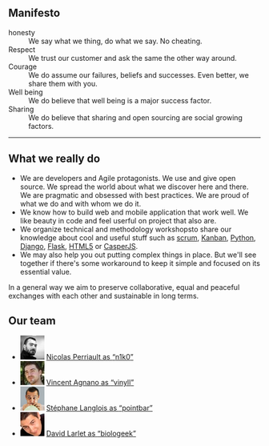 ## <a id="manifeste"></a>Manifesto

<dl class="valeurs tbl">
  <dt><a id="honesty"></a>honesty</dt>
  <dd>We say what we thing, do what we say. No cheating.</dd>

  <dt><a id="respect"></a>Respect</dt>
  <dd>We trust our customer and ask the same the other way around.</dd>

  <dt><a id="courage"></a>Courage</dt>
  <dd>We do assume our failures, beliefs and successes. Even better, we share them with you.</dd>

  <dt><a id="bien-être"></a>Well being</dt>
  <dd>We do believe that well being is a major success factor.</dd>

  <dt><a id="partage"></a>Sharing</dt>
  <dd>We do believe that sharing and open sourcing are social growing factors.</dd>
</dl>

---

## <a id="what-we-really-do"></a>What we really do

* We are developers and Agile protagonists. We use and give open source. We spread the world about what we discover here and there. We are pragmatic and obsessed with best practices. We are proud of what we do and with whom we do it.
* We know how to build web and mobile application that work well. We like beauty in code and feel userful on project that also are.
* We organize technical and methodology workshopsto share our knowledge about cool and useful stuff such as [scrum](http://en.wikipedia.org/wiki/Scrum_%28software_development%29), [Kanban](http://en.wikipedia.org/wiki/Kanban_%28development%29), [Python](http://en.wikipedia.org/wiki/Python_%28programming_language%29), [Django](http://en.wikipedia.org/wiki/Django_%28web_framework%29), [Flask](http://flask.pocoo.org/), [HTML5](http://www.html5rocks.com/) or [CasperJS](http://casperjs.org/).
* We may also help you out putting complex things in place. But we'll see together if there's some workaround to keep it simple and focused on its essential value.

In a general way we aim to preserve collaborative, equal and peaceful exchanges with each other and sustainable in long terms.


## <a id="notre-equipe"></a>Our team

<ul class="equipe">
  <li><img src="/static/images/nicolas-perriault.jpg" alt="Avatar Nicolas">
    <a href="https://nicolas.perriault.net/">Nicolas Perriault as <q>n1k0</q></a>
  </li>
  <li><img src="/static/images/vincent-agnano.jpg" alt="Avatar Vincent">
    <a href="http://vinyll.github.com/">Vincent Agnano as <q>vinyll</q></a>
  </li>
  <li><img src="/static/images/stephane-langlois.png" alt="Avatar Stéphane">
    <a href="m&#x61;ilto:stephane.langlois%40scopyleft&#46;fr">Stéphane Langlois as <q>pointbar</q></a>
  </li>
  <li><img src="/static/images/david-larlet.jpg" alt="Avatar David">
    <a href="https://larlet.fr/david/">David Larlet as <q>biologeek</q></a>
  </li>
</ul>